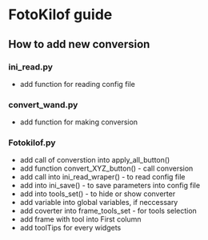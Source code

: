 # FotoKilof guide

## How to add new conversion

### ini_read.py
- add function for reading config file

### convert_wand.py
- add function for making conversion

### Fotokilof.py
- add call of converstion into apply_all_button()
- add function convert_XYZ_button() - call conversion
- add call into ini_read_wraper() - to read config file
- add into ini_save() - to save parameters into config file
- add into tools_set() - to hide or show converter
- add variable into global variables, if neccessary
- add coverter into frame_tools_set - for tools selection
- add frame with tool into First column 
- add toolTips for every widgets
